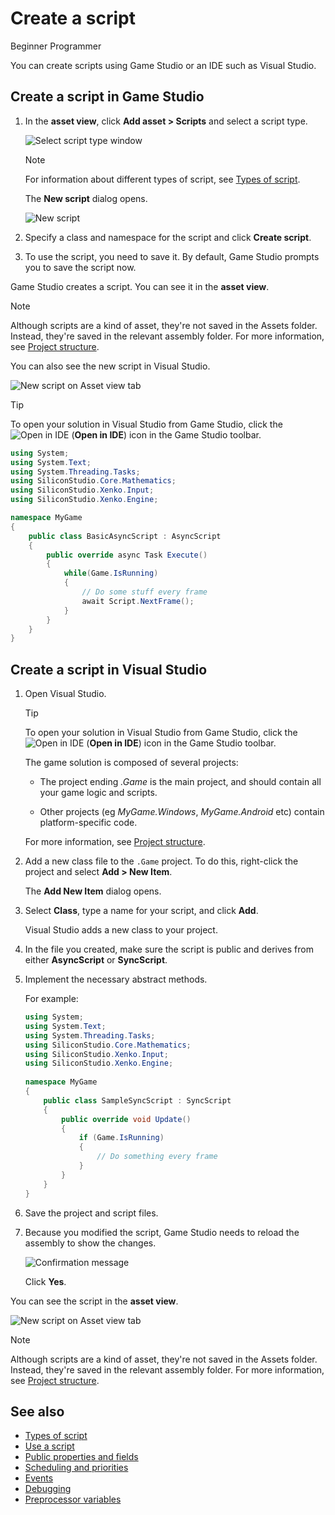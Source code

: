 # Create a script

<span class="label label-doc-level">Beginner</span>
<span class="label label-doc-audience">Programmer</span>

You can create scripts using Game Studio or an IDE such as Visual Studio.

## Create a script in Game Studio

1. In the **asset view**, click **Add asset > Scripts** and select a script type.

	![Select script type window](media/create-a-script-script-asset-selection.png)

	>[!Note]
	>For information about different types of script, see [Types of script](types-of-script.md).

	The **New script** dialog opens.

	![New script](media/script-wizard.png)

2. Specify a class and namespace for the script and click **Create script**.

3. To use the script, you need to save it. By default, Game Studio prompts you to save the script now.

Game Studio creates a script. You can see it in the **asset view**.

>[!Note]
> Although scripts are a kind of asset, they're not saved in the Assets folder. Instead, they're saved in the relevant assembly folder. For more information, see [Project structure](../files-and-folders/project-structure.md).
  
You can also see the new script in Visual Studio.

![New script on Asset view tab](media/create-a-script-new-script-asset-view.png)

> [!Tip]
> To open your solution in Visual Studio from Game Studio, click the ![Open in IDE](media/create-a-script-ide-icon.png) (**Open in IDE**) icon in the Game Studio toolbar.

```cs
using System;
using System.Text;
using System.Threading.Tasks;
using SiliconStudio.Core.Mathematics;
using SiliconStudio.Xenko.Input;
using SiliconStudio.Xenko.Engine;

namespace MyGame
{
	public class BasicAsyncScript : AsyncScript
	{	
		public override async Task Execute()
		{
			while(Game.IsRunning)
			{
				// Do some stuff every frame
				await Script.NextFrame();
			}
		}
	}
}
```

## Create a script in Visual Studio

1. Open Visual Studio.

	> [!Tip]
	> To open your solution in Visual Studio from Game Studio, click the ![Open in IDE](media/create-a-script-ide-icon.png) (**Open in IDE**) icon in the Game Studio toolbar.

	The game solution is composed of several projects:
	
	* The project ending *.Game* is the main project, and should contain all your game logic and scripts. 
	
	* Other projects (eg *MyGame.Windows*, *MyGame.Android* etc) contain platform-specific code.

	For more information, see [Project structure](../files-and-folders/project-structure.md).

2. Add a new class file to the `.Game` project. To do this, right-click the project and select **Add > New Item**.

	The **Add New Item** dialog opens.

3. Select **Class**, type a name for your script, and click **Add**.

   Visual Studio adds a new class to your project.

4. In the file you created, make sure the script is public and derives from either **AsyncScript** or **SyncScript**.

5. Implement the necessary abstract methods.

	For example:

	```cs
	using System;
	using System.Text;
	using System.Threading.Tasks;
	using SiliconStudio.Core.Mathematics;
	using SiliconStudio.Xenko.Input;
	using SiliconStudio.Xenko.Engine;
		
	namespace MyGame
	{
		public class SampleSyncScript : SyncScript
		{			
			public override void Update()
			{
				if (Game.IsRunning)
				{
					// Do something every frame
				}
			}
		}
	}
	```

6. Save the project and script files.

7. Because you modified the script, Game Studio needs to reload the assembly to show the changes.
   
	![Confirmation message](media/create-a-script-confirmation-message.png)

	Click **Yes**.

You can see the script in the **asset view**.

![New script on Asset view tab](media/create-a-script-new-script-asset-view.png)

>[!Note]
> Although scripts are a kind of asset, they're not saved in the Assets folder. Instead, they're saved in the relevant assembly folder. For more information, see [Project structure](../files-and-folders/project-structure.md).

## See also

* [Types of script](types-of-script.md)
* [Use a script](use-a-script.md)
* [Public properties and fields](public-properties-and-fields.md)
* [Scheduling and priorities](scheduling-and-priorities.md)
* [Events](events.md)
* [Debugging](debugging.md)
* [Preprocessor variables](preprocessor-variables.md)